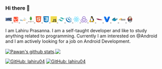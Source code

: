 ### Hi there 👋

<a align="center" href="https://github.com/lahiru04"> <img width="20px" src="https://raw.githubusercontent.com/devicons/devicon/master/icons/php/php-original.svg" alt="lahiru04: PHP" /> <img width="18px" src="https://raw.githubusercontent.com/devicons/devicon/master/icons/laravel/laravel-plain-wordmark.svg" alt="lahiru04: Laravel" /> <img width="20px" src="https://raw.githubusercontent.com/devicons/devicon/master/icons/mysql/mysql-original-wordmark.svg" alt="lahiru04: MySQL" /> <img width="20px" src="https://raw.githubusercontent.com/devicons/devicon/master/icons/mongodb/mongodb-original-wordmark.svg" alt="lahiru04: mongoDB" />  <img width="20px" src="https://raw.githubusercontent.com/devicons/devicon/master/icons/html5/html5-original.svg" alt="lahiru04: HTML5" /> <img width="20px" src="https://raw.githubusercontent.com/devicons/devicon/master/icons/css3/css3-original.svg" alt="lahiru04: CSS3" /> <img width="20px" src="https://raw.githubusercontent.com/devicons/devicon/master/icons/javascript/javascript-original.svg" alt="lahiru04: Javascript" /> <img width="20px" src="https://raw.githubusercontent.com/devicons/devicon/master/icons/tailwindcss/tailwindcss-plain.svg" alt="lahiru04: Tailwindcss" /> <img width="20px" src="https://raw.githubusercontent.com/devicons/devicon/master/icons/jquery/jquery-original.svg" alt="lahiru04: Jquery" /> <img width="20px" src="https://raw.githubusercontent.com/devicons/devicon/master/icons/react/react-original.svg" alt="lahiru04: React" /> <img width="20px" src="https://raw.githubusercontent.com/devicons/devicon/master/icons/redux/redux-original.svg" alt="lahiru04: Redux" /> <img width="20px" src="https://raw.githubusercontent.com/devicons/devicon/master/icons/linux/linux-original.svg" alt="lahiru04: Linux" /> <img width="20px" src="https://raw.githubusercontent.com/devicons/devicon/master/icons/apache/apache-original.svg" alt="lahiru04: Apache" /> <img width="20px" src="https://raw.githubusercontent.com/devicons/devicon/master/icons/vagrant/vagrant-original.svg" alt="lahiru04: Vagrant" /> <img width="20px" src="https://raw.githubusercontent.com/devicons/devicon/master/icons/docker/docker-original.svg" alt="lahiru04: Docker" /> <img width="20px" src="https://raw.githubusercontent.com/devicons/devicon/master/icons/amazonwebservices/amazonwebservices-original-wordmark.svg" alt="lahiru04: AWS" /> <img width="20px" src="https://raw.githubusercontent.com/devicons/devicon/master/icons/jenkins/jenkins-original.svg" alt="lahiru04: Jenkins" /> </a>

I am Lahiru Prasanna. I am a self-taught developer and like to study anything related to programming. Currently I am interested on @Android and I am actively looking for a job on Android Development.

<a href="https://github.com/lahiru04">
    <img height="150px" align="center" src="https://github-readme-stats.vercel.app/api?username=lahiru04&show_icons=true&theme=nord&line_height=27" alt="Pawan's github stats"/>
</a>
<a href="https://github.com/lahiru04">
    <img height="150px" align="center" src="https://github-readme-stats.vercel.app/api/top-langs/?username=lahiru04&theme=nord&layout=compact&langs_count=6" />
</a>


[![GitHub: lahiru04](https://img.shields.io/github/followers/lahiru04?label=follow&style=social)](https://github.com/lahiru04)
[![GitHub: lahiru04](https://img.shields.io/github/stars/lahiru04?label=stars&style=social)](https://github.com/lahiru04)



